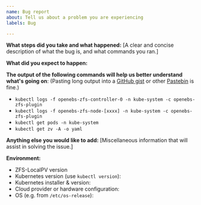 ```yaml
---
name: Bug report
about: Tell us about a problem you are experiencing
labels: Bug

---
```


**What steps did you take and what happened:**
[A clear and concise description of what the bug is, and what commands you ran.]


**What did you expect to happen:**


**The output of the following commands will help us better understand what's going on**:
(Pasting long output into a [GitHub gist](https://gist.github.com) or other [Pastebin](https://pastebin.com/) is fine.)

* `kubectl logs -f openebs-zfs-controller-0 -n kube-system -c openebs-zfs-plugin`
* `kubectl logs -f openebs-zfs-node-[xxxx] -n kube-system -c openebs-zfs-plugin`
* `kubectl get pods -n kube-system`
* `kubectl get zv -A -o yaml`

**Anything else you would like to add:**
[Miscellaneous information that will assist in solving the issue.]


**Environment:**
- ZFS-LocalPV version
- Kubernetes version (use `kubectl version`):
- Kubernetes installer & version:
- Cloud provider or hardware configuration:
- OS (e.g. from `/etc/os-release`):
